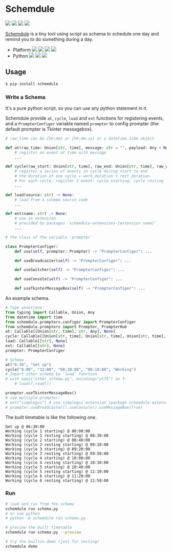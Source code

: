 # Schemdule

![](https://github.com/StardustDL/schemdule/workflows/CI/badge.svg) ![](https://img.shields.io/github/license/StardustDL/schemdule.svg) [![](https://img.shields.io/pypi/v/schemdule.svg?logo=pypi)](https://pypi.org/project/schemdule/) ![](https://img.shields.io/pypi/dm/schemdule?logo=pypi)

[Schemdule](https://github.com/StardustDL/schemdule) is a tiny tool using script as schema to schedule one day and remind you to do something during a day.

- Platform ![](https://img.shields.io/badge/Linux-yes-success?logo=linux) ![](https://img.shields.io/badge/Windows-yes-success?logo=windows) ![](https://img.shields.io/badge/MacOS-yes-success?logo=apple) ![](https://img.shields.io/badge/BSD-yes-success?logo=freebsd)
- Python ![](https://img.shields.io/pypi/implementation/schemdule.svg?logo=pypi) ![](https://img.shields.io/pypi/pyversions/schemdule.svg?logo=pypi) ![](https://img.shields.io/pypi/wheel/schemdule.svg?logo=pypi)

## Usage

```sh
$ pip install schemdule
```

### Write a Schema

It's a pure python script, so you can use any python statement in it.

Schemdule provide `at`, `cycle`, `load` and `ext` functions for registering events, and a `PrompterConfiger` variable named `prompter` to config prompter (the default prompter is Tkinter messagebox).

```python
# raw_time can be {hh:mm} or {hh:mm:ss} or a datetime.time object

def at(raw_time: Union[str, time], message: str = "", payload: Any = None):
    # register an event at time with message
    ...

def cycle(raw_start: Union[str, time], raw_end: Union[str, time], raw_work_duration: Union[str, time], raw_rest_duration: Union[str, time], message: str = "", payload: Any = None):
    # register a series of events in cycle during start to end
    # the duration of one cycle = work_duration + rest_duration
    # For each cycle, register 2 event: cycle starting, cycle resting
    ...

def load(source: str) -> None:
    # load from a schema source code
    ...

def ext(name: str) -> None:
    # use an extension
    # provided by packages `schemdule-extensions-{extension name}`
    ...

# the class of the variable `prompter`

class PrompterConfiger:
    def use(self, prompter: Prompter) -> "PrompterConfiger": ...

    def useBroadcaster(self) -> "PrompterConfiger": ...

    def useSwitcher(self) -> "PrompterConfiger": ...

    def useConsole(self) -> "PrompterConfiger": ...

    def useTkinterMessageBox(self) -> "PrompterConfiger": ...

```

An example schema.

```python
# Type annotions
from typing import Callable, Union, Any
from datetime import time
from schemdule.prompters.configer import PrompterConfiger
from schemdule.prompters import Prompter, PrompterHub
at: Callable[[Union[str, time], str, Any], None]
cycle: Callable[[Union[str, time], Union[str, time], Union[str, time], Union[str, time], str, Any], None]
load: Callable[[str], None]
ext: Callable[[str], None]
prompter: PrompterConfiger

# Schema
at("6:30", "Get up")
cycle("8:00", "12:00", "00:30:00", "00:10:00", "Working")
# Import other schema by `load` function
# with open("other_schema.py", encoding="utf8") as f:
    # load(f.read())

prompter.useTkinterMessageBox()
# use multiple prompter:
# ext("simplegui") # use simplegui extension (package schemdule-extensions-simplegui)
# prompter.useBroadcaster().useConsole().useMessageBox(True)
```

The built timetable is like the following one.

```
Get up @ 06:30:00
Working (cycle 1 starting) @ 08:00:00
Working (cycle 1 resting starting) @ 08:30:00
Working (cycle 2 starting) @ 08:40:00
Working (cycle 2 resting starting) @ 09:10:00
Working (cycle 3 starting) @ 09:20:00
Working (cycle 3 resting starting) @ 09:50:00
Working (cycle 4 starting) @ 10:00:00
Working (cycle 4 resting starting) @ 10:30:00
Working (cycle 5 starting) @ 10:40:00
Working (cycle 5 resting starting) @ 11:10:00
Working (cycle 6 starting) @ 11:20:00
Working (cycle 6 resting starting) @ 11:50:00
```

### Run

```sh
# load and run from the schema
schemdule run schema.py
# or use python
# python -m schemdule run schema.py

# preview the built timetable
schemdule run schema.py --preview

# try the builtin demo (just for testing)
schemdule demo
```

